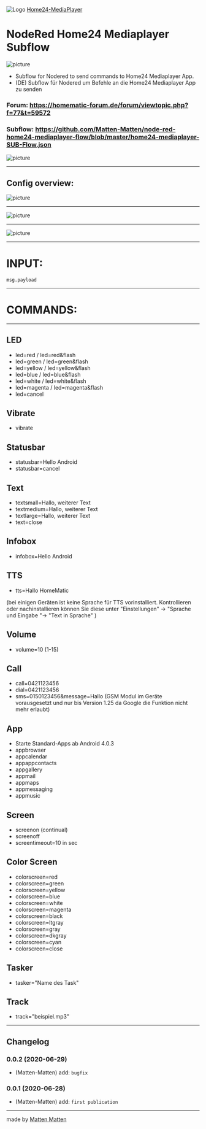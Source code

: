![Logo](https://lh3.googleusercontent.com/RPzIxiY8DEC6DKp7RlkT-cB1MoDjuZsTGKMzXzWD8YeBk9fT7hFxMuV83ymCvCaet3Q=s80-rw)
[Home24-MediaPlayer](http://www.home-24.net/index.php?app=media)
# **NodeRed Home24 Mediaplayer Subflow**

 ![picture](https://avatars3.githubusercontent.com/u/5375661?s=50&v=4)
 
 - Subflow for Nodered to send commands to Home24 Mediaplayer App.
 - (DE) Subflow für Nodered um Befehle an die Home24 Mediaplayer App zu senden
 
### Forum: https://homematic-forum.de/forum/viewtopic.php?f=77&t=59572


### Subflow: https://github.com/Matten-Matten/node-red-home24-mediaplayer-flow/blob/master/home24-mediaplayer-SUB-Flow.json


![picture](https://raw.githubusercontent.com/Matten-Matten/node-red-home24-mediaplayer-flow/master/picture/Node-RED_home24-mediaplayer.png)

---
## Config overview:

![picture](https://raw.githubusercontent.com/Matten-Matten/node-red-home24-mediaplayer-flow/master/picture/Node-RED_home24-mediaplayer-Settings.png)

---
![picture](https://raw.githubusercontent.com/Matten-Matten/node-red-home24-mediaplayer-flow/master/picture/Node-RED_home24-mediaplayer-Settings1.png)

---
![picture](https://raw.githubusercontent.com/Matten-Matten/node-red-home24-mediaplayer-flow/master/picture/Node-RED_home24-mediaplayer-Settings2.png)

---
# **INPUT:**

`msg.payload`

---
# **COMMANDS:**
---
## LED
 - led=red / led=red&flash
 - led=green / led=green&flash
 - led=yellow / led=yellow&flash
 - led=blue / led=blue&flash
 - led=white / led=white&flash
 - led=magenta / led=magenta&flash
 - led=cancel


## Vibrate
 - vibrate


## Statusbar
 - statusbar=Hello Android
 - statusbar=cancel


## Text
 - textsmall=Hallo, weiterer Text
 - textmedium=Hallo, weiterer Text
 - textlarge=Hallo, weiterer Text
 - text=close


## Infobox
 - infobox=Hello Android


## TTS
 - tts=Hallo HomeMatic
 
(bei einigen Geräten ist keine Sprache für TTS vorinstalliert. Kontrollieren oder nachinstallieren können Sie diese unter "Einstellungen" -> "Sprache und Eingabe "-> "Text in Sprache" )


## Volume
 - volume=10 (1-15)


## Call
 - call=0421123456
 - dial=0421123456
 - sms=0150123456&message=Hallo (GSM Modul im Geräte vorausgesetzt und nur bis Version 1.25 da Google die Funktion nicht mehr erlaubt)


## App
 - Starte Standard-Apps ab Android 4.0.3
 - appbrowser
 - appcalendar
 - appappcontacts
 - appgallery
 - appmail
 - appmaps
 - appmessaging
 - appmusic


## Screen
 - screenon (continual)
 - screenoff
 - screentimeout=10 in sec


## Color Screen
 - colorscreen=red
 - colorscreen=green
 - colorscreen=yellow
 - colorscreen=blue
 - colorscreen=white
 - colorscreen=magenta
 - colorscreen=black
 - colorscreen=ltgray
 - colorscreen=gray
 - colorscreen=dkgray
 - colorscreen=cyan
 - colorscreen=close


## Tasker
 - tasker="Name des Task"


## Track
 - track="beispiel.mp3"

---

## Changelog

### 0.0.2 (2020-06-29)
* (Matten-Matten)       add: `bugfix`

### 0.0.1 (2020-06-28)
* (Matten-Matten)       add: `first publication`

---
made by [Matten Matten](https://github.com/Matten-Matten)
